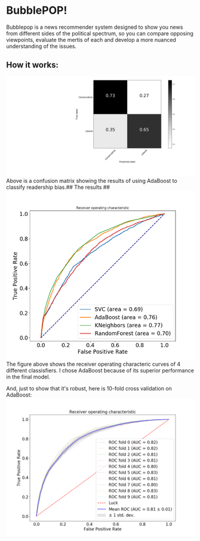 #      BubblePOP!        #


Bubblepop is a news recommender system designed to show you news from different sides of the political spectrum, so you can compare opposing viewpoints, evaluate the mertis of each and develop a more nuanced understanding of the issues.     


##	How it works:	##
![alt text](graphs/AdaBoostConfusionMatrix2.png "Dropout vs. No Dropout")
Above is a confusion matrix showing the results of using AdaBoost to classify readership bias.##	The results	##
![alt text](graphs/ROC_Curves3.png "ROC Curve")
The figure above shows the receiver operating characteric curves of 4 different classisfiers.  I chose AdaBoost because of its superior performance in the final model.

And, just to show that it's robust, here is 10-fold cross validation on AdaBoost:
![alt text](graphs/ROC_CrossValidation_XGBoost_n200_depth5.png "ROC Curve")
